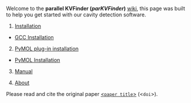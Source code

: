 

Welcome to the **parallel KVFinder (_parKVFinder_)**
[wiki](https://github.com/LBC-LNBio/parKVFinder/wiki), this page was
built to help you get started with our cavity detection software.

1. [Installation](https://github.com/LBC-LNBio/parKVFinder/wiki/parKVFinder-Installation)

  - [GCC Installation](https://github.com/LBC-LNBio/parKVFinder/wiki/)
  
2. [PyMOL plug-in installation](https://github.com/LBC-LNBio/parKVFinder/wiki/PyMOL-Plugin-Installation)

  - [PyMOL Installation](https://github.com/LBC-LNBio/parKVFinder/wiki/PyMOL-Installation)
   
3. [Manual](https://github.com/LBC-LNBio/parKVFinder/wiki/parKVFinder-Manual)

4. [About](https://github.com/LBC-LNBio/parKVFinder/wiki/About)

Please read and cite the original paper [<`paper title`>]() (<`doi`>).
